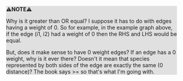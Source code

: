 <div style="margin:2em; background-color: #e0e0e0;">

<strong>⚠️NOTE️️️⚠️</strong>

Why is it greater than OR equal? I suppose it has to do with edges having a weight of 0. So for example, in the example graph above, if the edge (i1, i2) had a weight of 0 then the RHS and LHS would be equal.

But, does it make sense to have 0 weight edges? If an edge has a 0 weight, why is it ever there? Doesn't it mean that species represented by both sides of the edge are exactly the same (0 distance)? The book says >= so that's what I'm going with.
</div>

